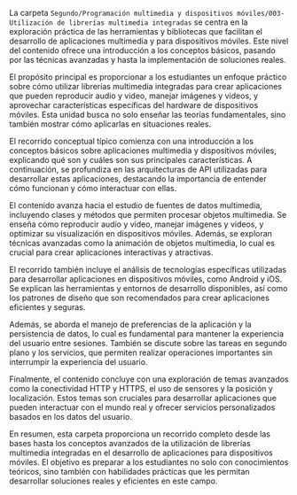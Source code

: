 La carpeta `Segundo/Programación multimedia y dispositivos móviles/003-Utilización de librerías multimedia integradas` se centra en la exploración práctica de las herramientas y bibliotecas que facilitan el desarrollo de aplicaciones multimedia y para dispositivos móviles. Este nivel del contenido ofrece una introducción a los conceptos básicos, pasando por las técnicas avanzadas y hasta la implementación de soluciones reales.

El propósito principal es proporcionar a los estudiantes un enfoque práctico sobre cómo utilizar librerías multimedia integradas para crear aplicaciones que pueden reproducir audio y video, manejar imágenes y videos, y aprovechar características específicas del hardware de dispositivos móviles. Esta unidad busca no solo enseñar las teorías fundamentales, sino también mostrar cómo aplicarlas en situaciones reales.

El recorrido conceptual típico comienza con una introducción a los conceptos básicos sobre aplicaciones multimedia y dispositivos móviles, explicando qué son y cuáles son sus principales características. A continuación, se profundiza en las arquitecturas de API utilizadas para desarrollar estas aplicaciones, destacando la importancia de entender cómo funcionan y cómo interactuar con ellas.

El contenido avanza hacia el estudio de fuentes de datos multimedia, incluyendo clases y métodos que permiten procesar objetos multimedia. Se enseña cómo reproducir audio y video, manejar imágenes y videos, y optimizar su visualización en dispositivos móviles. Además, se exploran técnicas avanzadas como la animación de objetos multimedia, lo cual es crucial para crear aplicaciones interactivas y atractivas.

El recorrido también incluye el análisis de tecnologías específicas utilizadas para desarrollar aplicaciones en dispositivos móviles, como Android y iOS. Se explican las herramientas y entornos de desarrollo disponibles, así como los patrones de diseño que son recomendados para crear aplicaciones eficientes y seguras.

Además, se aborda el manejo de preferencias de la aplicación y la persistencia de datos, lo cual es fundamental para mantener la experiencia del usuario entre sesiones. También se discute sobre las tareas en segundo plano y los servicios, que permiten realizar operaciones importantes sin interrumpir la experiencia del usuario.

Finalmente, el contenido concluye con una exploración de temas avanzados como la conectividad HTTP y HTTPS, el uso de sensores y la posición y localización. Estos temas son cruciales para desarrollar aplicaciones que pueden interactuar con el mundo real y ofrecer servicios personalizados basados en los datos del usuario.

En resumen, esta carpeta proporciona un recorrido completo desde las bases hasta los conceptos avanzados de la utilización de librerías multimedia integradas en el desarrollo de aplicaciones para dispositivos móviles. El objetivo es preparar a los estudiantes no solo con conocimientos teóricos, sino también con habilidades prácticas que les permitan desarrollar soluciones reales y eficientes en este campo.

